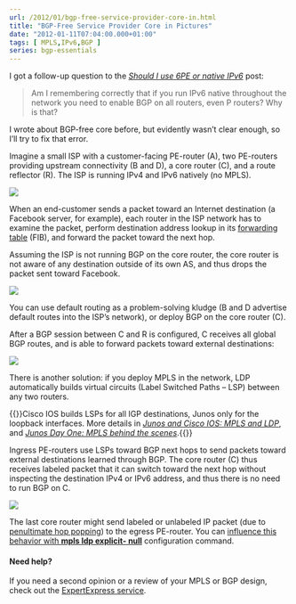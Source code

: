 ```yaml
---
url: /2012/01/bgp-free-service-provider-core-in.html
title: "BGP-Free Service Provider Core in Pictures"
date: "2012-01-11T07:04:00.000+01:00"
tags: [ MPLS,IPv6,BGP ]
series: bgp-essentials
---
```

I got a follow-up question to the [*Should I use 6PE or native IPv6*](https://blog.ipspace.net/2012/01/should-i-use-6pe-or-native-ipv6.html) post: 

> Am I remembering correctly that if you run IPv6 native throughout the network you need to enable BGP on all routers, even P routers? Why is that?

I wrote about BGP-free core before, but evidently wasn’t clear enough, so I’ll try to fix that error.

Imagine a small ISP with a customer-facing PE-router (A), two PE-routers providing upstream connectivity (B and D), a core router (C), and a route reflector (R). The ISP is running IPv4 and IPv6 natively (no MPLS).
<!--more-->
![](s400-BGP_FC_1.png)

When an end-customer sends a packet toward an Internet destination (a Facebook server, for example), each router in the ISP network has to examine the packet, perform destination address lookup in its [forwarding table](https://blog.ipspace.net/2010/09/ribs-and-fibs.html) (FIB), and forward the packet toward the next hop.

Assuming the ISP is not running BGP on the core router, the core router is not aware of any destination outside of its own AS, and thus drops the packet sent toward Facebook.

![](s400-BGP_FC_2.png)

You can use default routing as a problem-solving kludge (B and D advertise default routes into the ISP’s network), or deploy BGP on the core router (C).

After a BGP session between C and R is configured, C receives all global BGP routes, and is able to forward packets toward external destinations:

![](s400-BGP_FC_3.png)

There is another solution: if you deploy MPLS in the network, LDP automatically builds virtual circuits (Label Switched Paths – LSP) between any two routers.

{{<note info>}}Cisco IOS builds LSPs for all IGP destinations, Junos only for the loopback interfaces. More details in [*Junos and Cisco IOS: MPLS and LDP*](https://blog.ipspace.net/2011/11/junos-versus-cisco-ios-mpls-and-ldp.html), and [*Junos Day One: MPLS behind the scenes*](https://blog.ipspace.net/2011/12/junos-day-one-mpls-behind-scenes.html).{{</note>}}

Ingress PE-routers use LSPs toward BGP next hops to send packets toward external destinations learned through BGP. The core router (C) thus receives labeled packet that it can switch toward the next hop without inspecting the destination IPv4 or IPv6 address, and thus there is no need to run BGP on C.

![](s400-BGP_FC_4.png)

The last core router might send labeled or unlabeled IP packet (due to [penultimate hop popping](https://blog.ipspace.net/2011/07/penultimate-hop-popping-php-demystified.html)) to the egress PE-router. You can [influence this behavior with **mpls ldp explicit- null**](https://www.ipspace.net/kb/tag/MPLS/Implicit_Explicit_NULL.html) configuration command.

#### Need help?

If you need a second opinion or a review of your MPLS or BGP design, check out the [ExpertExpress service](http://www.ipspace.net/ExpertExpress).